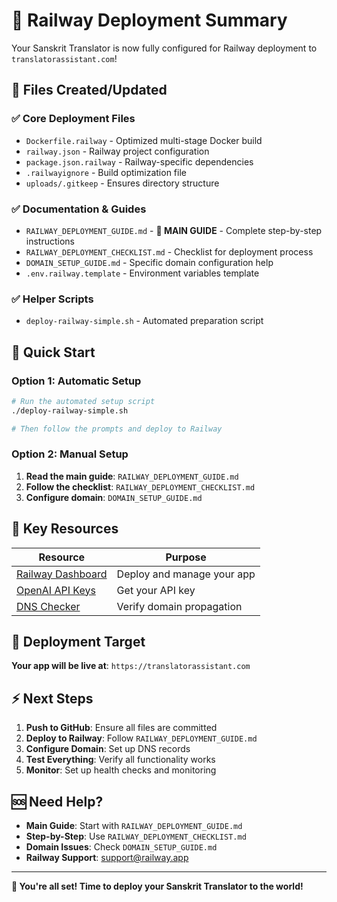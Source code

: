 # 🚀 Railway Deployment Summary

Your Sanskrit Translator is now fully configured for Railway deployment to `translatorassistant.com`!

## 📁 Files Created/Updated

### ✅ Core Deployment Files
- `Dockerfile.railway` - Optimized multi-stage Docker build
- `railway.json` - Railway project configuration
- `package.json.railway` - Railway-specific dependencies
- `.railwayignore` - Build optimization file
- `uploads/.gitkeep` - Ensures directory structure

### ✅ Documentation & Guides
- `RAILWAY_DEPLOYMENT_GUIDE.md` - **📖 MAIN GUIDE** - Complete step-by-step instructions
- `RAILWAY_DEPLOYMENT_CHECKLIST.md` - Checklist for deployment process
- `DOMAIN_SETUP_GUIDE.md` - Specific domain configuration help
- `.env.railway.template` - Environment variables template

### ✅ Helper Scripts
- `deploy-railway-simple.sh` - Automated preparation script

## 🎯 Quick Start

### Option 1: Automatic Setup
```bash
# Run the automated setup script
./deploy-railway-simple.sh

# Then follow the prompts and deploy to Railway
```

### Option 2: Manual Setup
1. **Read the main guide**: `RAILWAY_DEPLOYMENT_GUIDE.md`
2. **Follow the checklist**: `RAILWAY_DEPLOYMENT_CHECKLIST.md`
3. **Configure domain**: `DOMAIN_SETUP_GUIDE.md`

## 🔗 Key Resources

| Resource | Purpose |
|----------|---------|
| [Railway Dashboard](https://railway.app) | Deploy and manage your app |
| [OpenAI API Keys](https://platform.openai.com/api-keys) | Get your API key |
| [DNS Checker](https://whatsmydns.net) | Verify domain propagation |

## 🎯 Deployment Target

**Your app will be live at**: `https://translatorassistant.com`

## ⚡ Next Steps

1. **Push to GitHub**: Ensure all files are committed
2. **Deploy to Railway**: Follow `RAILWAY_DEPLOYMENT_GUIDE.md`
3. **Configure Domain**: Set up DNS records
4. **Test Everything**: Verify all functionality works
5. **Monitor**: Set up health checks and monitoring

## 🆘 Need Help?

- **Main Guide**: Start with `RAILWAY_DEPLOYMENT_GUIDE.md`
- **Step-by-Step**: Use `RAILWAY_DEPLOYMENT_CHECKLIST.md`
- **Domain Issues**: Check `DOMAIN_SETUP_GUIDE.md`
- **Railway Support**: support@railway.app

---

**🎉 You're all set! Time to deploy your Sanskrit Translator to the world!**